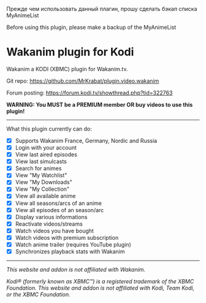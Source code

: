 Прежде чем использовать данный плагин, прошу сделать бэкап списка MyAnimeList

Before using this plugin, please make a backup of the MyAnimeList

# Wakanim plugin for Kodi

Wakanim a KODI (XBMC) plugin for Wakanim.tv.

Git repo: https://github.com/MrKrabat/plugin.video.wakanim

Forum posting: https://forum.kodi.tv/showthread.php?tid=322763

**WARNING: You MUST be a PREMIUM member OR buy videos to use this plugin!**
***

What this plugin currently can do:
- [x] Supports Wakanim France, Germany, Nordic and Russia
- [x] Login with your account
- [x] View last aired episodes
- [x] View last simulcasts
- [x] Search for animes
- [x] View "My Watchlist"
- [x] View "My Downloads"
- [x] View "My Collection"
- [x] View all available anime
- [x] View all seasons/arcs of an anime
- [x] View all episodes of an season/arc
- [x] Display various informations
- [x] Reactivate videos/streams
- [x] Watch videos you have bought
- [x] Watch videos with premium subscription
- [x] Watch anime trailer (requires YouTube plugin)
- [x] Synchronizes playback stats with Wakanim
***

_This website and addon is not affiliated with Wakanim._

_Kodi® (formerly known as XBMC™) is a registered trademark of the XBMC Foundation.
This website and addon is not affiliated with Kodi, Team Kodi, or the XBMC Foundation._
